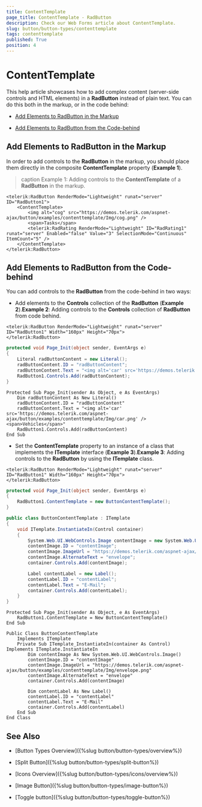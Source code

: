 ```yaml
---
title: ContentTemplate
page_title: ContentTemplate - RadButton
description: Check our Web Forms article about ContentTemplate.
slug: button/button-types/contenttemplate
tags: contenttemplate
published: True
position: 4
---
```


# ContentTemplate

This help article showcases how to add complex content (server-side controls and HTML elements) in a **RadButton** instead of plain text. You can do this both in the markup, or in the code behind:

* [Add Elements to RadButton in the Markup](#add-elements-to-radbutton-in-the-markup)

* [Add Elements to RadButton from the Code-behind](#add-elements-to-radbutton-from-the-code-behind)

## Add Elements to RadButton in the Markup

In order to add controls to the **RadButton** in the markup, you should place them directly in the composite **ContentTemplate** property (**Example 1**).

>caption Example 1: Adding controls to the **ContentTemplate** of a **RadButton** in the markup.

````ASP.NET
<telerik:RadButton RenderMode="Lightweight" runat="server" ID="RadButton1">
	<ContentTemplate>
		<img alt="cog" src="https://demos.telerik.com/aspnet-ajax/button/examples/contenttemplate/Img/cog.png" />
		<span>Tasks</span>
		<telerik:RadRating RenderMode="Lightweight" ID="RadRating1" runat="server" Enabled="false" Value="3" SelectionMode="Continuous" ItemCount="5" />
	</ContentTemplate>
</telerik:RadButton>
````

## Add Elements to RadButton from the Code-behind

You can add controls to the **RadButton** from the code-behind in two ways:

* Add elements to the **Controls** collection of the **RadButton** (**Example 2**).**Example 2**: Adding controls to the **Controls** collection of **RadButton** from code behind.

````ASP.NET
<telerik:RadButton RenderMode="Lightweight" runat="server" ID="RadButton1" Width="160px" Height="70px">
</telerik:RadButton>
````
````C#	
protected void Page_Init(object sender, EventArgs e)
{
	Literal radButtonContent = new Literal();
	radButtonContent.ID = "radButtonContent";
	radButtonContent.Text = "<img alt='car' src='https://demos.telerik.com/aspnet-ajax/button/examples/contenttemplate/Img/car.png' /><span>Vehicles</span>";
	RadButton1.Controls.Add(radButtonContent);
}
````
````VB	
Protected Sub Page_Init(sender As Object, e As EventArgs)
	Dim radButtonContent As New Literal()
	radButtonContent.ID = "radButtonContent"
	radButtonContent.Text = "<img alt='car' src='https://demos.telerik.com/aspnet-ajax/button/examples/contenttemplate/Img/car.png' /><span>Vehicles</span>"
	RadButton1.Controls.Add(radButtonContent)
End Sub
````

* Set the **ContentTemplate** property to an instance of a class that implements the **ITemplate** interface (**Example 3**).**Example 3**: Adding controls to the **RadButton** by using the **ITemplate** class.



````ASP.NET
<telerik:RadButton RenderMode="Lightweight" runat="server" ID="RadButton1" Width="160px" Height="70px">
</telerik:RadButton>
````
````C#
protected void Page_Init(object sender, EventArgs e)
{
	RadButton1.ContentTemplate = new ButtonContentTemplate();
}

public class ButtonContentTemplate : ITemplate
{
	void ITemplate.InstantiateIn(Control container)
	{
		System.Web.UI.WebControls.Image contentImage = new System.Web.UI.WebControls.Image();
		contentImage.ID = "contentImage";
		contentImage.ImageUrl = "https://demos.telerik.com/aspnet-ajax/button/examples/contenttemplate/Img/envelope.png";
		contentImage.AlternateText = "envelope";
		container.Controls.Add(contentImage);

		Label contentLabel = new Label();
		contentLabel.ID = "contentLabel";
		contentLabel.Text = "E-Mail";
		container.Controls.Add(contentLabel);
	}
}
````
````VB
Protected Sub Page_Init(sender As Object, e As EventArgs)
	RadButton1.ContentTemplate = New ButtonContentTemplate()
End Sub

Public Class ButtonContentTemplate
	Implements ITemplate
	Private Sub ITemplate_InstantiateIn(container As Control) Implements ITemplate.InstantiateIn
		Dim contentImage As New System.Web.UI.WebControls.Image()
		contentImage.ID = "contentImage"
		contentImage.ImageUrl = "https://demos.telerik.com/aspnet-ajax/button/examples/contenttemplate/Img/envelope.png"
		contentImage.AlternateText = "envelope"
		container.Controls.Add(contentImage)

		Dim contentLabel As New Label()
		contentLabel.ID = "contentLabel"
		contentLabel.Text = "E-Mail"
		container.Controls.Add(contentLabel)
	End Sub
End Class
````


## See Also

 * [Button Types Overview]({%slug button/button-types/overview%})

 * [Split Button]({%slug button/button-types/split-button%})

 * [Icons Overview]({%slug button/button-types/icons/overview%})

 * [Image Button]({%slug button/button-types/image-button%})

 * [Toggle button]({%slug button/button-types/toggle-button%})
